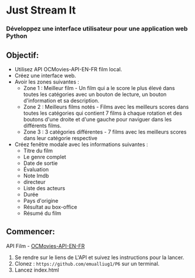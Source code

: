 # Just Stream It
### Développez une interface utilisateur pour une application web Python

## Objectif:

- Utilisez API OCMovies-API-EN-FR film local.
- Créez une interface web.
- Avoir les zones suivantes :
  - Zone 1 : Meilleur film - Un film qui a le score le plus élevé dans toutes les catégories avec un bouton de lecture, un bouton d'information et sa description.
  - Zone 2 : Meilleurs films notés - Films avec les meilleurs scores dans toutes les catégories qui contient 7 films à chaque rotation et des boutons d'une droite et d'une gauche pour naviguer dans les différents films.
  - Zone 3 : 3 catégories différentes - 7 films avec les meilleurs scores dans leur catégorie respective
- Créez fenêtre modale avec les informations suivantes :
  - Titre du film
  - Le genre complet
  - Date de sortie
  - Évaluation
  - Note Imdb
  - directeur
  - Liste des acteurs
  - Durée
  - Pays d'origine
  - Résultat au box-office
  - Résumé du film

## Commencer:

API Film - [OCMovies-API-EN-FR](https://github.com/OpenClassrooms-Student-Center/OCMovies-API-EN-FR)
  1. Se rendre sur le liens de L'API et suivez les instructions pour la lancer.
  2. Clonez : `https://github.com/emualliug1/P6` sur un terminal.
  3. Lancez index.html
